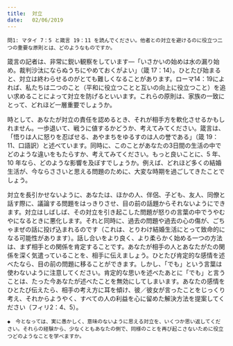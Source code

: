```yaml
---
title:  対立
date:   02/06/2019
---
```


`問1: マタイ 7：5 と箴言 19：11 を読んでください。他者との対立を避けるのに役立つ二つの重要な原則とは、どのようなものですか。`

箴言の記者は、非常に鋭い観察をしています―「いさかいの始めは水の漏り始め。裁判沙汰にならぬうちにやめておくがよい」（箴 17：14）。ひとたび始まると、対立は終わらせるのがとても難しくなることがあります。ローマ14：19によれば、私たちは二つのこと（平和に役立つことと互いの向上に役立つこと）を追い求めることによって対立を防げるといいます。これらの原則は、家族の一致にとって、どれほど一層重要でしょうか。

時として、あなたが対立の責任を認めるとき、それが相手方を軟化させるかもしれません。一歩退いて、戦うに値するかどうか、考えてみてください。箴言は、「悟りは人に怒りを忍ばせる、あやまちをゆるすのは人の誉である」（箴 19：11、口語訳）と述べています。同時に、このことがあなたの3日間の生活の中でどのような違いをもたらすか、考えてみてください。もっと良いことに、5 年、10 年なら、どのような影響を及ぼすでしょうか。例えば、どれほど多くの結婚生活が、今ならささいと思える問題のために、大変な時期を過ごしてきたことでしょう。

対立を長引かせないように、あなたは、ほかの人、伴侶、子ども、友人、同僚と話す際に、議論する問題をはっきりさせ、目の前の話題からそれないようにできます。対立はしばしば、その対立を引き起こした問題が怒りの言葉の中でうやむやになるときに悪化します。それと同時に、過去の問題や過去の心の傷が、ごちゃまぜの話に投げ込まれるのです（これは、とりわけ結婚生活にとって致命的になる可能性があります）。話し合いをより良く、より柔らかく始める一つの方法は、まず相手との関係を肯定することです。あなたが相手の人とあなたがたの関係を深く気遣っていることを、相手に伝えましょう。ひとたび肯定的な感情を述べたなら、目の前の問題に移ることができます。しかし、「でも」という言葉は使わないように注意してください。肯定的な思いを述べたあとに「でも」と言うことは、たった今あなたが述べたことを無効にしてしまいます。あなたの感情をひとたび伝えたら、相手の考え方に耳を傾け、彼／彼女が言ったことをじっくり考え、それからようやく、すべての人の利益を心に留めた解決方法を提案してください（フィリ2：4、5）。

`◆　今となっては、実に愚かしく、意味のないように思える対立を、いくつか思い返してください。それらの経験から、少なくともあなたの側で、同様のことを再び起こさないために役立つどのようなことを学べますか。`